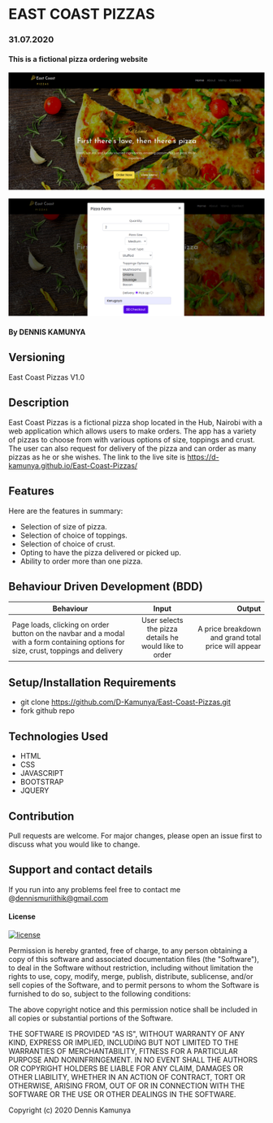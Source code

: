 # EAST COAST PIZZAS
### 31.07.2020
#### This is a fictional pizza ordering website
![alt text](img/screenshots/sc1.png)

![alt text](img/screenshots/sc2.png)

#### By **DENNIS KAMUNYA**
## Versioning
East Coast Pizzas V1.0
## Description
East Coast Pizzas is a fictional pizza shop located in the Hub, Nairobi with a web application which allows users to make orders. The app has a variety of pizzas to choose from with various options of size, toppings and crust. The user can also request for delivery of the pizza and can order as many pizzas as he or she wishes. The link to the live site is https://d-kamunya.github.io/East-Coast-Pizzas/
## Features
Here are the features in summary:
* Selection of size of pizza.
* Selection of choice of toppings.
* Selection of choice of crust.
* Opting to have the pizza delivered or picked up.
* Ability to order more than one pizza.
## Behaviour Driven Development (BDD)
|Behaviour 	           |    Input 	                 |       Output          |
|----------------------------------------------|:-----------------------------------:|-----------------------------:|       
|Page loads, clicking on order button on the navbar and a modal with a form containing options for size, crust, toppings and delivery                                   |   User selects the pizza details he would like to order   |A price breakdown and grand total price will appear   |  
## Setup/Installation Requirements
* git clone https://github.com/D-Kamunya/East-Coast-Pizzas.git
* fork github repo

## Technologies Used
* HTML
* CSS
* JAVASCRIPT
* BOOTSTRAP
* JQUERY
## Contribution
Pull requests are welcome. For major changes, please open an issue first to discuss what you would like to change.
## Support and contact details
If you run into any problems feel free to contact me @dennismuriithik@gmail.com
#### License
[![license](https://img.shields.io/github/license/DAVFoundation/captain-n3m0.svg?style=flat-square)](https://github.com/DAVFoundation/captain-n3m0/blob/master/LICENSE)

Permission is hereby granted, free of charge, to any person obtaining a copy of this software and associated documentation files (the "Software"), to deal in the Software without restriction, including without limitation the rights to use, copy, modify, merge, publish, distribute, sublicense, and/or sell copies of the Software, and to permit persons to whom the Software is furnished to do so, subject to the following conditions:

The above copyright notice and this permission notice shall be included in all copies or substantial portions of the Software.

THE SOFTWARE IS PROVIDED "AS IS", WITHOUT WARRANTY OF ANY KIND, EXPRESS OR IMPLIED, INCLUDING BUT NOT LIMITED TO THE WARRANTIES OF MERCHANTABILITY, FITNESS FOR A PARTICULAR PURPOSE AND NONINFRINGEMENT. IN NO EVENT SHALL THE AUTHORS OR COPYRIGHT HOLDERS BE LIABLE FOR ANY CLAIM, DAMAGES OR OTHER LIABILITY, WHETHER IN AN ACTION OF CONTRACT, TORT OR OTHERWISE, ARISING FROM, OUT OF OR IN CONNECTION WITH THE SOFTWARE OR THE USE OR OTHER DEALINGS IN THE SOFTWARE.

Copyright (c) 2020 Dennis Kamunya

  